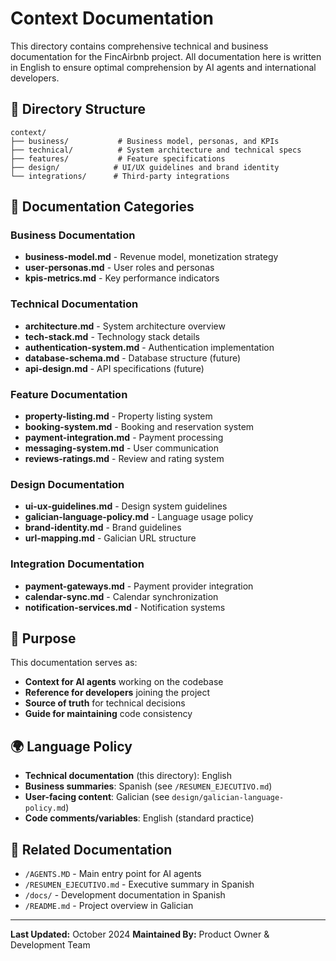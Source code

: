 # Context Documentation

This directory contains comprehensive technical and business documentation for the FincAirbnb project. All documentation here is written in English to ensure optimal comprehension by AI agents and international developers.

## 📁 Directory Structure

```
context/
├── business/           # Business model, personas, and KPIs
├── technical/          # System architecture and technical specs
├── features/           # Feature specifications
├── design/            # UI/UX guidelines and brand identity
└── integrations/      # Third-party integrations
```

## 📖 Documentation Categories

### Business Documentation
- **business-model.md** - Revenue model, monetization strategy
- **user-personas.md** - User roles and personas
- **kpis-metrics.md** - Key performance indicators

### Technical Documentation
- **architecture.md** - System architecture overview
- **tech-stack.md** - Technology stack details
- **authentication-system.md** - Authentication implementation
- **database-schema.md** - Database structure (future)
- **api-design.md** - API specifications (future)

### Feature Documentation
- **property-listing.md** - Property listing system
- **booking-system.md** - Booking and reservation system
- **payment-integration.md** - Payment processing
- **messaging-system.md** - User communication
- **reviews-ratings.md** - Review and rating system

### Design Documentation
- **ui-ux-guidelines.md** - Design system guidelines
- **galician-language-policy.md** - Language usage policy
- **brand-identity.md** - Brand guidelines
- **url-mapping.md** - Galician URL structure

### Integration Documentation
- **payment-gateways.md** - Payment provider integration
- **calendar-sync.md** - Calendar synchronization
- **notification-services.md** - Notification systems

## 🎯 Purpose

This documentation serves as:
- **Context for AI agents** working on the codebase
- **Reference for developers** joining the project
- **Source of truth** for technical decisions
- **Guide for maintaining** code consistency

## 🌍 Language Policy

- **Technical documentation** (this directory): English
- **Business summaries**: Spanish (see `/RESUMEN_EJECUTIVO.md`)
- **User-facing content**: Galician (see `design/galician-language-policy.md`)
- **Code comments/variables**: English (standard practice)

## 🔗 Related Documentation

- `/AGENTS.MD` - Main entry point for AI agents
- `/RESUMEN_EJECUTIVO.md` - Executive summary in Spanish
- `/docs/` - Development documentation in Spanish
- `/README.md` - Project overview in Galician

---

**Last Updated:** October 2024
**Maintained By:** Product Owner & Development Team

